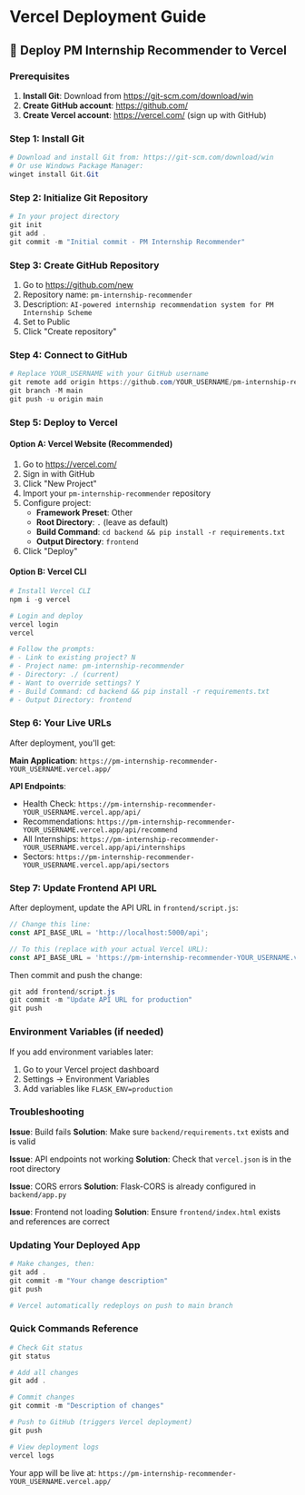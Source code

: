 # Vercel Deployment Guide

## 🚀 Deploy PM Internship Recommender to Vercel

### Prerequisites
1. **Install Git**: Download from https://git-scm.com/download/win
2. **Create GitHub account**: https://github.com/
3. **Create Vercel account**: https://vercel.com/ (sign up with GitHub)

### Step 1: Install Git
```powershell
# Download and install Git from: https://git-scm.com/download/win
# Or use Windows Package Manager:
winget install Git.Git
```

### Step 2: Initialize Git Repository
```powershell
# In your project directory
git init
git add .
git commit -m "Initial commit - PM Internship Recommender"
```

### Step 3: Create GitHub Repository
1. Go to https://github.com/new
2. Repository name: `pm-internship-recommender`
3. Description: `AI-powered internship recommendation system for PM Internship Scheme`
4. Set to Public
5. Click "Create repository"

### Step 4: Connect to GitHub
```powershell
# Replace YOUR_USERNAME with your GitHub username
git remote add origin https://github.com/YOUR_USERNAME/pm-internship-recommender.git
git branch -M main
git push -u origin main
```

### Step 5: Deploy to Vercel

#### Option A: Vercel Website (Recommended)
1. Go to https://vercel.com/
2. Sign in with GitHub
3. Click "New Project"
4. Import your `pm-internship-recommender` repository
5. Configure project:
   - **Framework Preset**: Other
   - **Root Directory**: `.` (leave as default)
   - **Build Command**: `cd backend && pip install -r requirements.txt`
   - **Output Directory**: `frontend`
6. Click "Deploy"

#### Option B: Vercel CLI
```powershell
# Install Vercel CLI
npm i -g vercel

# Login and deploy
vercel login
vercel

# Follow the prompts:
# - Link to existing project? N
# - Project name: pm-internship-recommender
# - Directory: ./ (current)
# - Want to override settings? Y
# - Build Command: cd backend && pip install -r requirements.txt
# - Output Directory: frontend
```

### Step 6: Your Live URLs
After deployment, you'll get:

**Main Application**: `https://pm-internship-recommender-YOUR_USERNAME.vercel.app/`

**API Endpoints**:
- Health Check: `https://pm-internship-recommender-YOUR_USERNAME.vercel.app/api/`
- Recommendations: `https://pm-internship-recommender-YOUR_USERNAME.vercel.app/api/recommend`
- All Internships: `https://pm-internship-recommender-YOUR_USERNAME.vercel.app/api/internships`
- Sectors: `https://pm-internship-recommender-YOUR_USERNAME.vercel.app/api/sectors`

### Step 7: Update Frontend API URL
After deployment, update the API URL in `frontend/script.js`:

```javascript
// Change this line:
const API_BASE_URL = 'http://localhost:5000/api';

// To this (replace with your actual Vercel URL):
const API_BASE_URL = 'https://pm-internship-recommender-YOUR_USERNAME.vercel.app/api';
```

Then commit and push the change:
```powershell
git add frontend/script.js
git commit -m "Update API URL for production"
git push
```

### Environment Variables (if needed)
If you add environment variables later:
1. Go to your Vercel project dashboard
2. Settings → Environment Variables
3. Add variables like `FLASK_ENV=production`

### Troubleshooting

**Issue**: Build fails
**Solution**: Make sure `backend/requirements.txt` exists and is valid

**Issue**: API endpoints not working
**Solution**: Check that `vercel.json` is in the root directory

**Issue**: CORS errors
**Solution**: Flask-CORS is already configured in `backend/app.py`

**Issue**: Frontend not loading
**Solution**: Ensure `frontend/index.html` exists and references are correct

### Updating Your Deployed App
```powershell
# Make changes, then:
git add .
git commit -m "Your change description"
git push

# Vercel automatically redeploys on push to main branch
```

### Quick Commands Reference
```powershell
# Check Git status
git status

# Add all changes
git add .

# Commit changes
git commit -m "Description of changes"

# Push to GitHub (triggers Vercel deployment)
git push

# View deployment logs
vercel logs
```

Your app will be live at: `https://pm-internship-recommender-YOUR_USERNAME.vercel.app/`